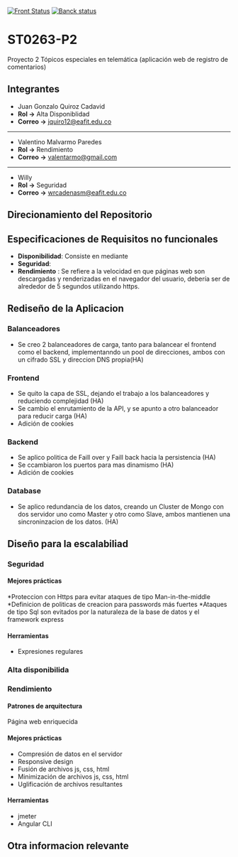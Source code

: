 
[![Front Status](https://img.shields.io/badge/FrontStatus-Online-green)](https://st0263-v8.tk)
[![ Banck status](https://img.shields.io/badge/ApiStatus-Online-green)](https://api-v8.tk)


# ST0263-P2
Proyecto 2 Tópicos especiales en telemática (aplicación web de registro de comentarios)

## Integrantes

* Juan Gonzalo Quiroz Cadavid
* **Rol ->** Alta Disponiblidad
* **Correo ->** jquiro12@eafit.edu.co

----

* Valentino Malvarmo Paredes
* **Rol ->** Rendimiento
* **Correo ->** valentarmo@gmail.com
----

* Willy
* **Rol ->** Seguridad
* **Correo ->** wrcadenasm@eafit.edu.co

## Direcionamiento del Repositorio


## Especificaciones de Requisitos no funcionales

* **Disponibilidad**: Consiste en mediante
* **Seguridad**:
* **Rendimiento** : Se refiere a la velocidad en que páginas web son descargadas y renderizadas en el navegador del usuario, debería ser de alrededor de 5 segundos utilizando https.

## Rediseño de la Aplicacion

### Balanceadores
* Se creo 2 balanceadores de carga, tanto para balancear el frontend como el backend, implementanndo un pool de direcciones, ambos con un cifrado SSL y direccion DNS propia(HA)
### Frontend
* Se quito la capa de SSL, dejando el trabajo a los balanceadores y reduciendo complejidad (HA)
* Se cambio el enrutamiento de la API, y se apunto a otro balanceador para reducir carga (HA)
* Adición de cookies
### Backend
* Se aplico politica de Faill over y Faill back hacia la persistencia (HA)
* Se ccambiaron los puertos para mas dinamismo (HA)
* Adición de cookies
### Database
* Se aplico redundancia de los datos, creando un Cluster de Mongo con dos servidor uno como Master y otro como Slave, ambos mantienen una sincroninzacion de los datos. (HA)

## Diseño para la escalabiliad

### Seguridad

#### Mejores prácticas

*Proteccion con Https para evitar ataques de tipo Man-in-the-middle
*Definicion de politicas de creacion para passwords más fuertes
*Ataques de tipo Sql son evitados por la naturaleza de la base de datos y el framework express

#### Herramientas

* Expresiones regulares

### Alta disponibilida

### Rendimiento

#### Patrones de arquitectura

Página web enriquecida

#### Mejores prácticas

* Compresión de datos en el servidor
* Responsive design
* Fusión de archivos js, css, html
* Minimización de archivos js, css, html
* Uglificación de archivos resultantes

#### Herramientas

* jmeter
* Angular CLI

## Otra informacion relevante
